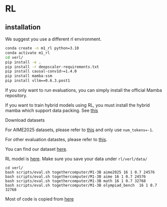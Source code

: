 # RL

## installation

We suggest you use a different rl environment.

```bash
conda create -n m1_rl python=3.10
conda activate m1_rl
cd verl/
pip install -e .
pip install -r deepscaler-requirements.txt
pip install causal-conv1d>=1.4.0
pip install mamba-ssm
pip install vllm==0.6.3.post1
```

If you only want to run evaluations, you can simply install the official Mamba repository.

If you want to train hybrid models using RL, you must install the hybrid mamba which support data packing. See [this](../HYBRID_PACK.md)

Download datasets

For AIME2025 datasets, please refer to [this](https://github.com/cmu-l3/l1/blob/294b0b19bdd8aa1938ea4c5d7b1a408afbcf9408/scripts/data/generate_aime.py) and only use `num_tokens=-1`.

For other evaluation datastes, please refer to [this](https://github.com/agentica-project/rllm/blob/7d4f1e23729cd6d16eee8457dfbf2f8bc5acdf03/scripts/data/deepscaler_dataset.py).

You can find our dataset [here](https://drive.google.com/drive/folders/1OgkktGEnMb_KIU_BH_7a4A3zYW42GmIW?usp=sharing).

RL model is [here](https://huggingface.co/togethercomputer/M1-3B). Make sure you save your data under `rl/verl/data/`

```
cd verl/
bash scripts/eval.sh togethercomputer/M1-3B aime2025 16 1 0.7 24576
bash scripts/eval.sh togethercomputer/M1-3B aime 16 1 0.7 24576
bash scripts/eval.sh togethercomputer/M1-3B math 16 1 0.7 32768
bash scripts/eval.sh togethercomputer/M1-3B olympiad_bench  16 1 0.7 32768
```

Most of code is copied from [here](https://github.com/volcengine/verl)

